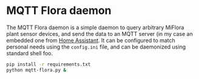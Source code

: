 # MQTT Flora daemon

The MQTT Flora daemon is a simple daemon to query arbitrary MiFlora plant sensor devices, and send the data to an MQTT server (in my case an embedded one from [Home Assistant](https://home-assistant.io/). It can be configured to match personal needs using the `config.ini` file, and can be daemonized using standard shell foo.

```bash
pip install -r requirements.txt
python mqtt-flora.py &
```
